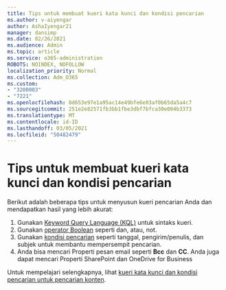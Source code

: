 ```yaml
---
title: Tips untuk membuat kueri kata kunci dan kondisi pencarian
ms.author: v-aiyengar
author: AshaIyengar21
manager: dansimp
ms.date: 02/26/2021
ms.audience: Admin
ms.topic: article
ms.service: o365-administration
ROBOTS: NOINDEX, NOFOLLOW
localization_priority: Normal
ms.collection: Adm_O365
ms.custom:
- "3200003"
- "7221"
ms.openlocfilehash: 8d653e97e1a95ac14e49bfe6e03af0b65da5a4c7
ms.sourcegitcommit: 251e2e82571fb3bb1fbe3dbf7bfca30e004b3373
ms.translationtype: MT
ms.contentlocale: id-ID
ms.lasthandoff: 03/05/2021
ms.locfileid: "50482479"
---
```

# <a name="tips-for-building-keyword-queries-and-search-conditions"></a>Tips untuk membuat kueri kata kunci dan kondisi pencarian

Berikut adalah beberapa tips untuk menyusun kueri pencarian Anda dan mendapatkan hasil yang lebih akurat:

1. Gunakan [Keyword Query Language (KQL)](https://go.microsoft.com/fwlink/?linkid=2101591) untuk sintaks kueri.
1. Gunakan [operator Boolean](https://go.microsoft.com/fwlink/?linkid=2101592) seperti dan, atau, not.
1. Gunakan [kondisi pencarian](https://go.microsoft.com/fwlink/?linkid=2102410) seperti tanggal, pengirim/penulis, dan subjek untuk membantu mempersempit pencarian.
1. Anda bisa mencari Properti pesan email seperti **Bcc** dan **CC**. Anda juga dapat mencari Properti SharePoint dan OneDrive for Business

Untuk mempelajari selengkapnya, lihat [kueri kata kunci dan kondisi pencarian untuk pencarian konten](https://go.microsoft.com/fwlink/?linkid=2102411).
